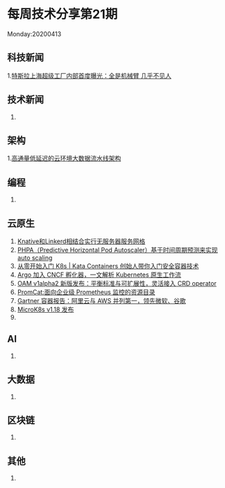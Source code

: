 # 每周技术分享第21期
Monday:20200413

## 科技新闻
1.[特斯拉上海超级工厂内部首度曝光：全是机械臂 几乎不见人](https://tech.ifeng.com/c/7vVGBlqMrNg?_share=weixin)

## 技术新闻
1.  

## 架构
1.[高通量低延迟的云环境大数据流水线架构](https://www.infoq.cn/article/myKdXcvOtTTLtOmZTe3s)

## 编程
1.

## 云原生
1. [Knative和Linkerd相结合实行无服务器服务网格](https://mp.weixin.qq.com/s/5zmnoJn_2apNq7aGGkXJPQ)  
2. [PHPA（Predictive Horizontal Pod Autoscaler）基于时间周期预测来实现 auto scaling](https://jamiethompson.me/posts/Evaluating-Predictive-Autoscaling-Kubernetes/)
3. [从零开始入门 K8s | Kata Containers 创始人带你入门安全容器技术](https://mp.weixin.qq.com/s/w2SkC6TuSBqurvAae0RAUA)
4. [Argo 加入 CNCF 孵化器，一文解析 Kubernetes 原生工作流](https://www.infoq.cn/article/fFZPvrKtbykg53x03IaH)
5. [OAM v1alpha2 新版发布：平衡标准与可扩展性，灵活接入 CRD operator](https://mp.weixin.qq.com/s/c7A8lOdAKkW25GoqmwOgWg)
6. [PromCat:面向企业级 Prometheus 监控的资源目录](https://www.infoq.cn/article/ipdsTxC0613aRBftRRqX)
7. [Gartner 容器报告：阿里云与 AWS 并列第一，领先微软、谷歌](https://mp.weixin.qq.com/s/IlOJnjwJ1Dnb0h0UsyB_SA)
8. [MicroK8s v1.18 发布](https://discuss.kubernetes.io/t/microk8s-v1-18-released/10264)
9. 

## AI
1.

## 大数据
1. 


## 区块链
1.

## 其他
1.
